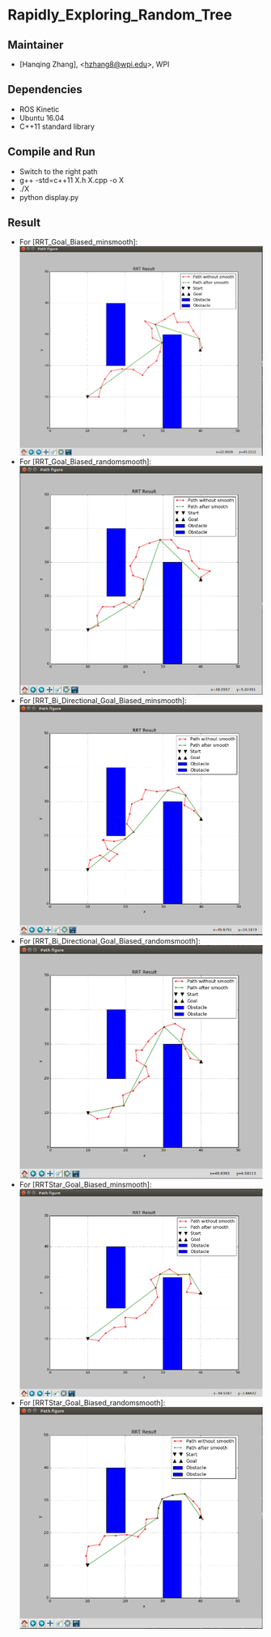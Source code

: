 # Rapidly_Exploring_Random_Tree

## Maintainer   
- [Hanqing Zhang], <<hzhang8@wpi.edu>>, WPI    

## Dependencies

- ROS Kinetic   
- Ubuntu 16.04   
- C++11 standard library   

## Compile and Run
- Switch to the right path   
- g++ -std=c++11 X.h X.cpp -o X   
- ./X
- python display.py   

## Result

- For [RRT_Goal_Biased_minsmooth]:   
![Result](https://github.com/Zhanghq8/Rapidly_Exploring_Random_Tree/blob/master/RRT_GoalBiased/Result/RRT_Goal_Biased(minsmooth).png)   
- For [RRT_Goal_Biased_randomsmooth]:   
![Result](https://github.com/Zhanghq8/Rapidly_Exploring_Random_Tree/blob/master/RRT_GoalBiased/Result/RRT_Goal_Biased(randomsmooth).png)   
- For [RRT_Bi_Directional_Goal_Biased_minsmooth]:   
![Result](https://github.com/Zhanghq8/Rapidly_Exploring_Random_Tree/blob/master/RRT_Bi_Directional/Result/RRT_Bi_Directional(minsmooth).png) 
- For [RRT_Bi_Directional_Goal_Biased_randomsmooth]:   
![Result](https://github.com/Zhanghq8/Rapidly_Exploring_Random_Tree/blob/master/RRT_Bi_Directional/Result/RRT_Bi_Directional(randomsmooth).png) 
- For [RRTStar_Goal_Biased_minsmooth]:    
![Result](https://github.com/Zhanghq8/Rapidly_Exploring_Random_Tree/blob/master/RRTStar_GoalBiased/Result/RRTStar_Goal_Biased(min).png)
- For [RRTStar_Goal_Biased_randomsmooth]:    
![Result](https://github.com/Zhanghq8/Rapidly_Exploring_Random_Tree/blob/master/RRTStar_GoalBiased/Result/RRTStar_Goal_Biased(random).png)